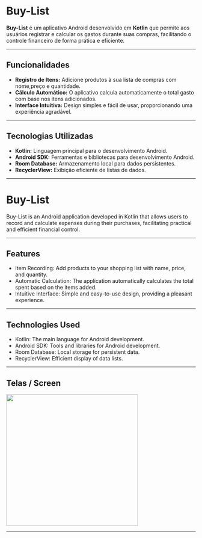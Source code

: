 # Buy-List

**Buy-List** é um aplicativo Android desenvolvido em **Kotlin** que permite aos usuários registrar e calcular os gastos durante suas compras, facilitando o controle financeiro de forma prática e eficiente.

---

## Funcionalidades

- **Registro de Itens:** Adicione produtos à sua lista de compras com nome,preço e quantidade.
- **Cálculo Automático:** O aplicativo calcula automaticamente o total gasto com base nos itens adicionados.
- **Interface Intuitiva:** Design simples e fácil de usar, proporcionando uma experiência agradável.

---

## Tecnologias Utilizadas

- **Kotlin:** Linguagem principal para o desenvolvimento Android.
- **Android SDK:** Ferramentas e bibliotecas para desenvolvimento Android.
- **Room Database:** Armazenamento local para dados persistentes.
- **RecyclerView:** Exibição eficiente de listas de dados.

---

# Buy-List

Buy-List is an Android application developed in Kotlin that allows users to record and calculate expenses during their purchases, facilitating practical and efficient financial control.

---

## Features

- Item Recording: Add products to your shopping list with name, price, and quantity.
- Automatic Calculation: The application automatically calculates the total spent based on the items added.
- Intuitive Interface: Simple and easy-to-use design, providing a pleasant experience.

---

## Technologies Used

- Kotlin: The main language for Android development.
- Android SDK: Tools and libraries for Android development.
- Room Database: Local storage for persistent data.
- RecyclerView: Efficient display of data lists.

---

## Telas / Screen

<div style="display: flex; gap: 500px;">
  <img src="https://github.com/user-attachments/assets/afde1bf1-2f9b-409c-aa58-5212583c593a" width="350"/>
  <img src="https://github.com/user-attachments/assets/054f0108-182e-4cac-a3d5-7fad92a51dd5" width="350"/>
</div>

---
